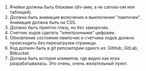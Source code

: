 1. Ячейки должны быть блоками (div-ами, а не canvas-ом или таблицей).
2. Должна быть анимация включения и выключения "лампочки". Анимация должна быть на CSS.
3. Должно быть приятно глазу, но без заморочек.
4. Счетчик ходов сделать "электронными" цифрами.
5. Обновление состояния лампочек и счетчика ходов должно происходить без перезагрузки страницы.
6. Код должен быть в git репозитории одного из: GitHub, GitLab, Bitbucket.
7. Должна быть история коммитов, где видно как игра разрабатывалась. Это очень, очень желательный пункт.
